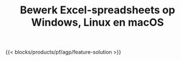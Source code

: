 ﻿---
title: Bewerk Excel-spreadsheets op Windows, Linux en macOS 
url: /nl/redaction
description: Gratis app en API's om gevoelige informatie uit XLS-, XLSX- en ODS-spreadsheets te redigeren
---
{{< blocks/products/pf/agp/feature-solution >}} 

